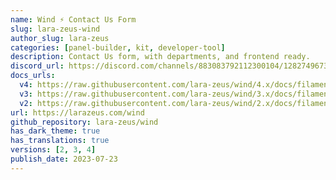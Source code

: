 ```yaml
---
name: Wind ⚡️ Contact Us Form
slug: lara-zeus-wind
author_slug: lara-zeus
categories: [panel-builder, kit, developer-tool]
description: Contact Us form, with departments, and frontend ready.
discord_url: https://discord.com/channels/883083792112300104/1282749673597173760
docs_urls:
  v4: https://raw.githubusercontent.com/lara-zeus/wind/4.x/docs/filament.md
  v3: https://raw.githubusercontent.com/lara-zeus/wind/3.x/docs/filament.md
  v2: https://raw.githubusercontent.com/lara-zeus/wind/2.x/docs/filament.md
url: https://larazeus.com/wind
github_repository: lara-zeus/wind
has_dark_theme: true
has_translations: true
versions: [2, 3, 4]
publish_date: 2023-07-23
---
```

